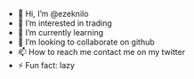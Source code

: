 - 👋 Hi, I’m @ezeknilo
- 👀 I’m interested in trading
- 🌱 I’m currently learning 
- 💞️ I’m looking to collaborate on github
- 📫 How to reach me contact me on my twitter
- ⚡ Fun fact: lazy

<!---
ezeknilo/ezeknilo is a ✨ special ✨ repository because its `README.md` (this file) appears on your GitHub profile.
You can click the Preview link to take a look at your changes.
--->
